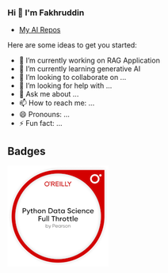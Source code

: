 ### Hi 👋 I'm Fakhruddin

- [My AI Repos](https://github.com/Fakhruddin90/fakhruddin-ai-repos)
<!--
**Fakhruddin90/Fakhruddin90** is a ✨ _special_ ✨ repository because its `README.md` (this file) appears on your GitHub profile.
-->
Here are some ideas to get you started:

- 🔭 I’m currently working on RAG Application
- 🌱 I’m currently learning generative AI
- 👯 I’m looking to collaborate on ...
- 🤔 I’m looking for help with ...
- 💬 Ask me about ...
- 📫 How to reach me: ...
- 😄 Pronouns: ...
- ⚡ Fun fact: ...

## Badges
![](./img/python-data-science-full-throttle.png)


